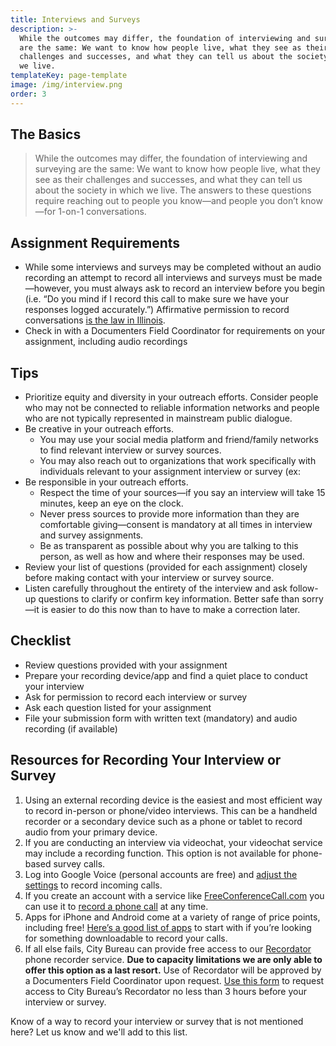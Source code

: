 ```yaml
---
title: Interviews and Surveys
description: >-
  While the outcomes may differ, the foundation of interviewing and surveying
  are the same: We want to know how people live, what they see as their
  challenges and successes, and what they can tell us about the society in which
  we live.
templateKey: page-template
image: /img/interview.png
order: 3
---
```


## The Basics

> While the outcomes may differ, the foundation of interviewing and surveying are the same: We want to know how people live, what they see as their challenges and successes, and what they can tell us about the society in which we live. The answers to these questions require reaching out to people you know—and people you don’t know—for 1-on-1 conversations.

## Assignment Requirements

- While some interviews and surveys may be completed without an audio recording an attempt to record all interviews and surveys must be made—however, you must always ask to record an interview before you begin (i.e. “Do you mind if I record this call to make sure we have your responses logged accurately.”) Affirmative permission to record conversations [is the law in Illinois](https://www.dmlp.org/legal-guide/illinois-recording-law).
- Check in with a Documenters Field Coordinator for requirements on your assignment, including audio recordings

## Tips

- Prioritize equity and diversity in your outreach efforts. Consider people who may not be connected to reliable information networks and people who are not typically represented in mainstream public dialogue.
- Be creative in your outreach efforts.
  - You may use your social media platform and friend/family networks to find relevant interview or survey sources.
  - You may also reach out to organizations that work specifically with individuals relevant to your assignment interview or survey (ex:
- Be responsible in your outreach efforts.
  - Respect the time of your sources—if you say an interview will take 15 minutes, keep an eye on the clock.
  - Never press sources to provide more information than they are comfortable giving—consent is mandatory at all times in interview and survey assignments.
  - Be as transparent as possible about why you are talking to this person, as well as how and where their responses may be used.
- Review your list of questions (provided for each assignment) closely before making contact with your interview or survey source.
- Listen carefully throughout the entirety of the interview and ask follow-up questions to clarify or confirm key information. Better safe than sorry—it is easier to do this now than to have to make a correction later.

## Checklist

- Review questions provided with your assignment
- Prepare your recording device/app and find a quiet place to conduct your interview
- Ask for permission to record each interview or survey
- Ask each question listed for your assignment
- File your submission form with written text (mandatory) and audio recording (if available)

## Resources for Recording Your Interview or Survey

1. Using an external recording device is the easiest and most efficient way to record in-person or phone/video interviews. This can be a handheld recorder or a secondary device such as a phone or tablet to record audio from your primary device.
2. If you are conducting an interview via videochat, your videochat service may include a recording function. This option is not available for phone-based survey calls.
3. Log into Google Voice (personal accounts are free) and [adjust the settings](https://support.google.com/voice/answer/115083?co=GENIE.Platform%3DiOS&hl=en&oco=2) to record incoming calls.
4. If you create an account with a service like [FreeConferenceCall.com](http://freeconferencecall.com/) you can use it to [record a phone call](https://www.freeconferencecall.com/conference-call-recording) at any time.
5. Apps for iPhone and Android come at a variety of range of price points, including free! [Here’s a good list of apps](https://www.keku.com/blog/call-recorder-apps/) to start with if you’re looking for something downloadable to record your calls.
6. If all else fails, City Bureau can provide free access to our [Recordator](https://www.recordator.com/) phone recorder service. **Due to capacity limitations we are only able to offer this option as a last resort.** Use of Recordator will be approved by a Documenters Field Coordinator upon request. [Use this form](https://airtable.com/shrLXdzBv7L8JnaDd) to request access to City Bureau’s Recordator no less than 3 hours before your interview or survey.

Know of a way to record your interview or survey that is not mentioned here? Let us know and we'll add to this list.

##
